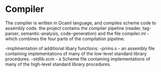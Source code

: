# Compiler

The compiler is written in Ocaml language, and compiles scheme code to assembly code.
the project contains the compiler pipeline (reader, tag-parser, semantic-analysis, code-generation)
and the file compiler.ml - which combines the four parts of the compilation pipeline.

-implimentation of additional libary functions:
  -prims.s - an assembly file containing implementations of many of the low-level standard library procedures.
  -stdlib.scm - a Scheme file containing implementations of many of the high-level standard library procedures.
  
 
           

